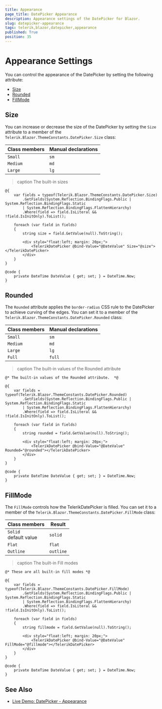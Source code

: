 ```yaml
---
title: Appearance
page_title: DatePicker Appearance
description: Appearance settings of the DatePicker for Blazor.
slug: datepicker-appearance
tags: telerik,blazor,datepicker,appearance
published: True
position: 35
---
```


# Appearance Settings

You can control the appearance of the DatePicker by setting the following attribute:

* [Size](#size)
* [Rounded](#rounded)
* [FillMode](#fillmode)


## Size

You can increase or decrease the size of the DatePicker by setting the `Size` attribute to a member of the `Telerik.Blazor.ThemeConstants.DatePicker.Size` class:

| Class members | Manual declarations |
|------------|--------|
|`Small` |`sm`|
|`Medium`|`md`|
|`Large`|`lg`|

>caption The built-in sizes

````CSHTML
@{
    var fields = typeof(Telerik.Blazor.ThemeConstants.DatePicker.Size)
        .GetFields(System.Reflection.BindingFlags.Public | System.Reflection.BindingFlags.Static
        | System.Reflection.BindingFlags.FlattenHierarchy)
        .Where(field => field.IsLiteral && !field.IsInitOnly).ToList();

    foreach (var field in fields)
    {
        string size = field.GetValue(null).ToString();

        <div style="float:left; margin: 20px;">
            <TelerikDatePicker @bind-Value="@DateValue" Size="@size"></TelerikDatePicker>
        </div>
    }
}

@code {
    private DateTime DateValue { get; set; } = DateTime.Now;
}
````

## Rounded

The `Rounded` attribute applies the `border-radius` CSS rule to the DatePicker to achieve curving of the edges. You can set it to a member of the `Telerik.Blazor.ThemeConstants.DatePicker.Rounded` class:

| Class members | Manual declarations |
|------------|--------|
|`Small` |`sm`|
|`Medium`|`md`|
|`Large`|`lg`|
|`Full`|`full`|

>caption The built-in values of the Rounded attribute

````CSHTML
@* The built-in values of the Rounded attribute.  *@

@{
    var fields = typeof(Telerik.Blazor.ThemeConstants.DatePicker.Rounded)
        .GetFields(System.Reflection.BindingFlags.Public | System.Reflection.BindingFlags.Static
        | System.Reflection.BindingFlags.FlattenHierarchy)
        .Where(field => field.IsLiteral && !field.IsInitOnly).ToList();

    foreach (var field in fields)
    {
        string rounded = field.GetValue(null).ToString();

        <div style="float:left; margin: 20px;">
            <TelerikDatePicker @bind-Value="@DateValue" Rounded="@rounded"></TelerikDatePicker>
        </div>
    }
}

@code {
    private DateTime DateValue { get; set; } = DateTime.Now;
} 
````

## FillMode

The `FillMode` controls how the TelerikDatePicker is filled. You can set it to a member of the `Telerik.Blazor.ThemeConstants.DatePicker.FillMode` class:

| Class members | Result |
|------------|--------|
|`Solid` <br /> default value|`solid`|
|`Flat`|`flat`|
|`Outline`|`outline`|

>caption The built-in Fill modes

````CSHTML
@* These are all built-in fill modes *@

@{
    var fields = typeof(Telerik.Blazor.ThemeConstants.DatePicker.FillMode)
        .GetFields(System.Reflection.BindingFlags.Public | System.Reflection.BindingFlags.Static
        | System.Reflection.BindingFlags.FlattenHierarchy)
        .Where(field => field.IsLiteral && !field.IsInitOnly).ToList();

    foreach (var field in fields)
    {
        string fillmode = field.GetValue(null).ToString();

        <div style="float:left; margin: 20px;">
            <TelerikDatePicker @bind-Value="@DateValue" FillMode="@fillmode"></TelerikDatePicker>
        </div>
    }
}

@code {
    private DateTime DateValue { get; set; } = DateTime.Now;
}
````

## See Also

* [Live Demo: DatePicker - Appearance](https://demos.telerik.com/blazor-ui/datepicker/appearance)
